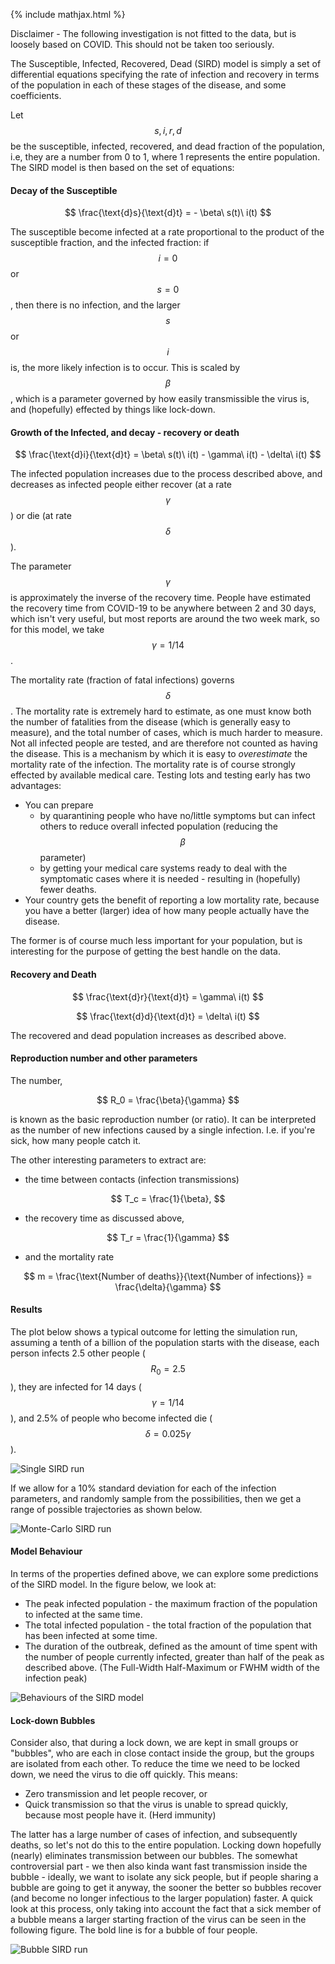 {% include mathjax.html %}

Disclaimer - The following investigation is not fitted to the data, but is loosely based on COVID. This should not be taken too seriously.

The Susceptible, Infected, Recovered, Dead (SIRD) model is simply a set of differential equations specifying the rate of infection and recovery in terms of the population in each of these stages of the disease, and some coefficients.

Let $$s, i, r, d$$ be the susceptible, infected, recovered, and dead fraction of the population, i.e, they are a number from 0 to 1, where 1 represents the entire population. The SIRD model is then based on the set of equations:

#### Decay of the Susceptible

$$ \frac{\text{d}s}{\text{d}t} = - \beta\ s(t)\ i(t) $$

The susceptible become infected at a rate proportional to the product of the susceptible fraction, and the infected fraction: if $$i = 0$$ or $$s = 0$$, then there is no infection, and the larger $$s$$ or $$i$$ is, the more likely infection is to occur. This is scaled by $$\beta$$, which is a parameter governed by how easily transmissible the virus is, and (hopefully) effected by things like lock-down.


#### Growth of the Infected, and decay - recovery or death

$$ \frac{\text{d}i}{\text{d}t} = \beta\ s(t)\ i(t) - \gamma\ i(t) - \delta\ i(t) $$

The infected population increases due to the process described above, and decreases as infected people either recover (at a rate $$\gamma$$) or die (at rate $$\delta$$).

The parameter $$\gamma$$ is approximately the inverse of the recovery time. People have estimated the recovery time from COVID-19 to be anywhere between 2 and 30 days, which isn't very useful, but most reports are around the two week mark, so for this model, we take $$\gamma = 1/14$$.

The mortality rate (fraction of fatal infections) governs $$\delta$$. The mortality rate is extremely hard to estimate, as one must know both the number of fatalities from the disease (which is generally easy to measure), and the total number of cases, which is much harder to measure. Not all infected people are tested, and are therefore not counted as having the disease. This is a mechanism by which it is easy to *overestimate* the mortality rate of the infection. The mortality rate is of course strongly effected by available medical care. Testing lots and testing early has two advantages:
 - You can prepare
   - by quarantining people who have no/little symptoms but can infect others to reduce overall infected population (reducing the $$\beta$$ parameter)
   - by getting your medical care systems ready to deal with the symptomatic cases where it is needed -  resulting in (hopefully) fewer deaths.
 - Your country gets the benefit of reporting a low mortality rate, because you have a better (larger) idea of how many people actually have the disease.
 
The former is of course much less important for your population, but is interesting for the purpose of getting the best handle on the data.

#### Recovery and Death

$$ \frac{\text{d}r}{\text{d}t} = \gamma\ i(t) $$

$$ \frac{\text{d}d}{\text{d}t} = \delta\ i(t) $$

The recovered and dead population increases as described above.

#### Reproduction number and other parameters

The number,

$$ R_0 = \frac{\beta}{\gamma} $$

is known as the basic reproduction number (or ratio). It can be interpreted as the number of new infections caused by a single infection. I.e. if you're sick, how many people catch it.

The other interesting parameters to extract are:
 - the time between contacts (infection transmissions)
 
 $$ T_c = \frac{1}{\beta}, $$
 
 - the recovery time as discussed above,
 
 $$ T_r = \frac{1}{\gamma} $$
 
 - and the mortality rate
 
 $$ m = \frac{\text{Number of deaths}}{\text{Number of infections}} = \frac{\delta}{\gamma} $$


#### Results

The plot below shows a typical outcome for letting the simulation run, assuming a tenth of a billion of the population starts with the disease, each person infects 2.5 other people ($$R_0 = 2.5$$), they are infected for 14 days ($$\gamma = 1/14$$), and 2.5% of people who become infected die ($$ \delta = 0.025 \gamma$$).

![Single SIRD run](https://raw.githubusercontent.com/mchilcott/TrackingCOVID19/master/Simulations/SingleRun.png)

If we allow for a 10% standard deviation for each of the infection parameters, and randomly sample from the possibilities, then we get a range of possible trajectories as shown below.

![Monte-Carlo SIRD run](https://raw.githubusercontent.com/mchilcott/TrackingCOVID19/master/Simulations/MCSIRD.png)

#### Model Behaviour

In terms of the properties defined above, we can explore some predictions of the SIRD model. In the figure below, we look at:
 - The peak infected population - the maximum fraction of the population to infected at the same time.
 - The total infected population - the total fraction of the population that has been infected at some time.
 - The duration of the outbreak, defined as the amount of time spent with the number of people currently infected, greater than half of the peak as described above. (The Full-Width Half-Maximum or FWHM width of the infection peak)

![Behaviours of the SIRD model](https://raw.githubusercontent.com/mchilcott/TrackingCOVID19/master/Simulations/ModelProperties.png)

#### Lock-down Bubbles

Consider also, that during a lock down, we are kept in small groups or "bubbles", who are each in close contact inside the group, but the groups are isolated from each other. To reduce the time we need to be locked down, we need the virus to die off quickly. This means:
 - Zero transmission and let people recover, or
 - Quick transmission so that the virus is unable to spread quickly, because most people have it. (Herd immunity)

The latter has a large number of cases of infection, and subsequently deaths, so let's not do this to the entire population. Locking down hopefully (nearly) eliminates transmission between our bubbles. The somewhat controversial part - we then also kinda want fast transmission inside the bubble - ideally, we want to isolate any sick people, but if people sharing a bubble are going to get it anyway, the sooner the better so bubbles recover (and become no longer infectious to the larger population) faster. A quick look at this process, only taking into account the fact that a sick member of a bubble means a larger starting fraction of the virus can be seen in the following figure. The bold line is for a bubble of four people.

![Bubble SIRD run](https://raw.githubusercontent.com/mchilcott/TrackingCOVID19/master/Simulations/SmallBubble.png)

<!--
#### Fitting

We can fit the data collected to the "infected" part of the SIRD model we discussed above. For the following calculation, I have assumed the the death rate is zero, and used the parameters I discussed above as the starting point for the curve fit. Please note that the follow graph:
 - Assumes that $$\beta$$ and $$\gamma$$ are constant - this should be vastly changed by the lockdown,
 - Assumes that the entire population of NZ is accessible to the virus. Hopefully this is not the case in the lockdown,
 - Doesn't take into account the recovered cases (as the data is less availble), which encourages the fit to think that things are growing faster than they might be,
 - Shows that when the govenment keeps saying that what happens in the next 10 days will be interesting, that they're right!
 

![Fitting a SIR(D=0) model to NZ data](https://raw.githubusercontent.com/mchilcott/TrackingCOVID19/master/NZModel/NZSIRDFit.png)

We're doing a lot to attempt to prevent the above explosion of cases from happening.
-->
